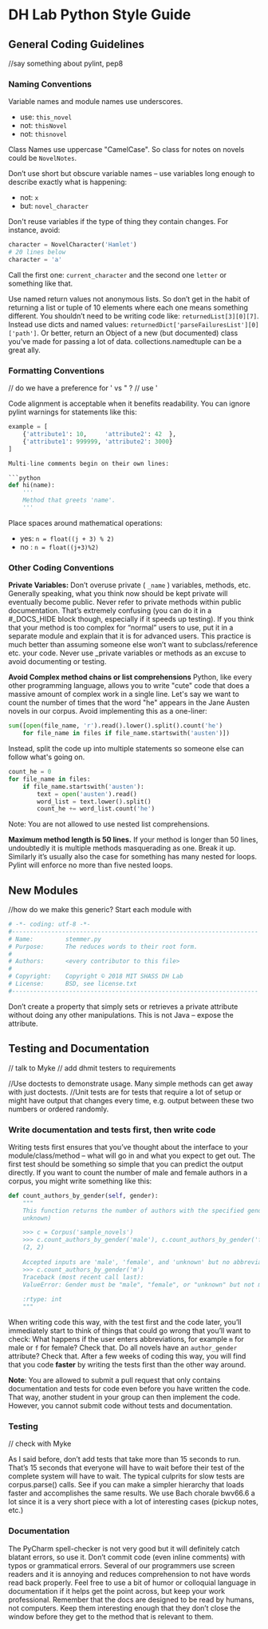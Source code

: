 # DH Lab Python Style Guide

## General Coding Guidelines

//say something about pylint, pep8

### Naming Conventions

Variable names and module names use underscores. 
*    use: `this_novel`
*    not: `thisNovel`
*    not: `thisnovel`
    
Class Names use uppercase "CamelCase". So class for notes on 
novels could be `NovelNotes`.

Don’t use short but obscure variable names – use variables long enough to describe exactly what is happening:
*    not: `x`
*    but: `novel_character`

Don't reuse variables if the type of thing they contain changes.
For instance, avoid:
```python
character = NovelCharacter('Hamlet')
# 20 lines below
character = 'a'
```

Call the first one: `current_character` and the second one `letter` or something like that.

Use named return values not anonymous lists.  So don’t get in the habit of returning a list or tuple of 10 elements where each one means something different. You shouldn’t need to be writing code like: `returnedList[3][0][7]`.
Instead use dicts and named values: `returnedDict['parseFailuresList'][0]['path']`.  Or better, return an Object of a new (but documented) class you’ve made for passing a lot of data.  collections.namedtuple can be a great ally.

### Formatting Conventions
// do we have a preference for ' vs " ?
// use '

Code alignment is acceptable when it benefits readability. You can ignore pylint warnings for statements like this:
```python 
example = [
    {'attribute1': 10,     'attribute2': 42  },
    {'attribute1': 999999, 'attribute2': 3000}
]

Multi-line comments begin on their own lines: 

```python
def hi(name):
    '''
    Method that greets 'name'.
    '''
```

Place spaces around mathematical operations:
*    yes: `n = float((j + 3) % 2)`
*    no : `n = float((j+3)%2)`

### Other Coding Conventions

**Private Variables:** Don’t overuse private ( `_name` ) variables, methods, etc. Generally speaking, what you think now should be kept private will eventually become public.  Never refer to private methods within public documentation.  That’s extremely confusing (you can do it in a #_DOCS_HIDE block though, especially if it speeds up testing). If you think that your method is too complex for “normal” users to use, put it in a separate module and explain that it is for advanced users. This practice is much better than assuming someone else won’t want to subclass/reference etc. your code. Never use _private variables or methods as an excuse to avoid documenting or testing.

**Avoid Complex method chains or list comprehensions** Python, 
like every other programming language, allows you to write "cute" code that does a massive amount of complex work in a single line. Let's say we want to count the number of times that the word "he" appears in the Jane Austen novels in our corpus. Avoid implementing this as a one-liner:
```python
sum([open(file_name, 'r').read().lower().split().count('he') 
    for file_name in files if file_name.startswith('austen')])
```
Instead, split the code up into multiple statements so someone else can follow what's going on.
```python
count_he = 0
for file_name in files:
    if file_name.startswith('austen'):
        text = open('austen').read()
        word_list = text.lower().split()
        count_he += word_list.count('he')
```
Note: You are not allowed to use nested list comprehensions.

**Maximum method length is 50 lines.** If your method is longer than 50 lines, undoubtedly it is multiple methods masquerading as one. Break it up.  Similarly it’s usually also the case for something has many nested for loops.  Pylint will enforce no more than five nested loops.



## New Modules
//how do we make this generic?
Start each module with
```python
# -*- coding: utf-8 -*-
#---------------------------------------------------------------------
# Name:         stemmer.py
# Purpose:      The reduces words to their root form.
#
# Authors:      <every contributor to this file>
#
# Copyright:    Copyright © 2018 MIT SHASS DH Lab
# License:      BSD, see license.txt
#---------------------------------------------------------------------
```

Don’t create a property that simply sets or retrieves a private attribute without doing any other manipulations. This is not Java – expose the attribute.


## Testing and Documentation
// talk to Myke
// add dhmit testers to requirements

//Use doctests to demonstrate usage. Many simple methods can get away with just doctests.
//Unit tests are for tests that require a lot of setup or might have output that changes every time, e.g. output between these two numbers or ordered randomly. 

### Write documentation and tests first, then write code

Writing tests first ensures that you’ve thought about the interface to your module/class/method – what will go in and what you expect to get out.  The first test should be something so simple that you can predict the output directly. 
If you want to count the number of male and female authors in a corpus, you might write something like this:

```python
def count_authors_by_gender(self, gender):
    """ 
    This function returns the number of authors with the specified gender (male, female, 
    unknown)

    >>> c = Corpus('sample_novels')
    >>> c.count_authors_by_gender('male'), c.count_authors_by_gender('female')
    (2, 2)
    
    Accepted inputs are 'male', 'female', and 'unknown' but no abbreviations.
    >>> c.count_authors_by_gender('m')
    Traceback (most recent call last):
    ValueError: Gender must be "male", "female", or "unknown" but not m.
    
    :rtype: int
    """
```
When writing code this way, with the test first and the code later, you’ll immediately start to think of things that could go wrong that you’ll want to check: What happens if the user enters abbreviations, for example `m` for male or `f` for female? Check that. Do all novels have an `author_gender` attribute? Check that. After a few weeks of coding this way, you will find that you code **faster** by writing the tests first than the other way around.

**Note**: You are allowed to submit a pull request that only contains documentation and tests for code even before you have written the code. That way, another student in your group can then implement the code. However, you cannot submit code without tests and documentation.

### Testing
// check with Myke

As I said before, don’t add tests that take more than 15 seconds to run.  That’s 15 seconds that everyone will have to wait before their test of the complete system will have to wait.  The typical culprits for slow tests are corpus.parse() calls.  See if you can make a simpler hierarchy that loads faster and accomplishes the same results. We use Bach chorale bwv66.6 a lot since it is a very short piece with a lot of interesting cases (pickup notes, etc.)

### Documentation
The PyCharm spell-checker is not very good but it will definitely catch blatant errors, so use it. Don’t commit code (even inline comments) with typos or grammatical errors.  Several of our programmers use screen readers and it is annoying and reduces comprehension to not have words read back properly.
Feel free to use a bit of humor or colloquial language in documentation if it helps get the point across, but keep your work professional.  Remember that the docs are designed to be read by humans, not computers.  Keep them interesting enough that they don’t close the window before they get to the method that is relevant to them.



